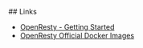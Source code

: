 ## Links

* [OpenResty - Getting Started](http://openresty.org/en/getting-started.html)
* [OpenResty Official Docker Images](https://hub.docker.com/r/openresty/openresty/)
